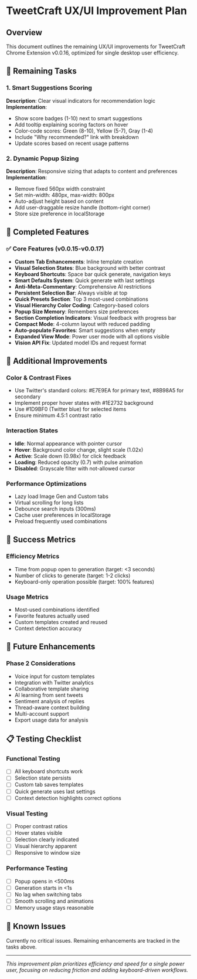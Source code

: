 # TweetCraft UX/UI Improvement Plan

## Overview
This document outlines the remaining UX/UI improvements for TweetCraft Chrome Extension v0.0.16, optimized for single desktop user efficiency.

## 🎯 Remaining Tasks

### 1. Smart Suggestions Scoring
**Description**: Clear visual indicators for recommendation logic  
**Implementation**:
- Show score badges (1-10) next to smart suggestions
- Add tooltip explaining scoring factors on hover
- Color-code scores: Green (8-10), Yellow (5-7), Gray (1-4)
- Include "Why recommended?" link with breakdown
- Update scores based on recent usage patterns

### 2. Dynamic Popup Sizing
**Description**: Responsive sizing that adapts to content and preferences  
**Implementation**:
- Remove fixed 560px width constraint
- Set min-width: 480px, max-width: 800px
- Auto-adjust height based on content
- Add user-draggable resize handle (bottom-right corner)
- Store size preference in localStorage

## 🚦 Completed Features

### ✅ Core Features (v0.0.15-v0.0.17)
- **Custom Tab Enhancements**: Inline template creation
- **Visual Selection States**: Blue background with better contrast
- **Keyboard Shortcuts**: Space bar quick generate, navigation keys
- **Smart Defaults System**: Quick generate with last settings
- **Anti-Meta-Commentary**: Comprehensive AI restrictions
- **Persistent Selection Bar**: Always visible at top
- **Quick Presets Section**: Top 3 most-used combinations
- **Visual Hierarchy Color Coding**: Category-based colors
- **Popup Size Memory**: Remembers size preferences
- **Section Completion Indicators**: Visual feedback with progress bar
- **Compact Mode**: 4-column layout with reduced padding
- **Auto-populate Favorites**: Smart suggestions when empty
- **Expanded View Mode**: Power user mode with all options visible
- **Vision API Fix**: Updated model IDs and request format

## 📝 Additional Improvements

### Color & Contrast Fixes
- Use Twitter's standard colors: #E7E9EA for primary text, #8B98A5 for secondary
- Implement proper hover states with #1E2732 background
- Use #1D9BF0 (Twitter blue) for selected items
- Ensure minimum 4.5:1 contrast ratio

### Interaction States
- **Idle**: Normal appearance with pointer cursor
- **Hover**: Background color change, slight scale (1.02x)
- **Active**: Scale down (0.98x) for click feedback
- **Loading**: Reduced opacity (0.7) with pulse animation
- **Disabled**: Grayscale filter with not-allowed cursor

### Performance Optimizations
- Lazy load Image Gen and Custom tabs
- Virtual scrolling for long lists
- Debounce search inputs (300ms)
- Cache user preferences in localStorage
- Preload frequently used combinations

## 🎯 Success Metrics

### Efficiency Metrics
- Time from popup open to generation (target: <3 seconds)
- Number of clicks to generate (target: 1-2 clicks)
- Keyboard-only operation possible (target: 100% features)

### Usage Metrics
- Most-used combinations identified
- Favorite features actually used
- Custom templates created and reused
- Context detection accuracy

## 🔄 Future Enhancements

### Phase 2 Considerations
- Voice input for custom templates
- Integration with Twitter analytics
- Collaborative template sharing
- AI learning from sent tweets
- Sentiment analysis of replies
- Thread-aware context building
- Multi-account support
- Export usage data for analysis

## 📋 Testing Checklist

### Functional Testing
- [ ] All keyboard shortcuts work
- [ ] Selection state persists
- [ ] Custom tab saves templates
- [ ] Quick generate uses last settings
- [ ] Context detection highlights correct options

### Visual Testing
- [ ] Proper contrast ratios
- [ ] Hover states visible
- [ ] Selection clearly indicated
- [ ] Visual hierarchy apparent
- [ ] Responsive to window size

### Performance Testing
- [ ] Popup opens in <500ms
- [ ] Generation starts in <1s
- [ ] No lag when switching tabs
- [ ] Smooth scrolling and animations
- [ ] Memory usage stays reasonable

## 🐛 Known Issues

Currently no critical issues. Remaining enhancements are tracked in the tasks above.

---

*This improvement plan prioritizes efficiency and speed for a single power user, focusing on reducing friction and adding keyboard-driven workflows.*